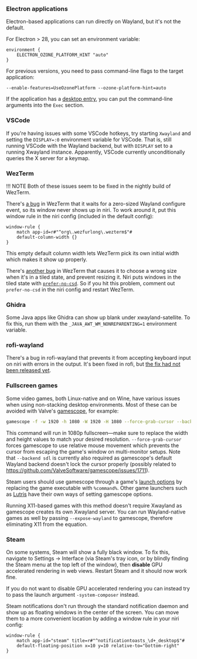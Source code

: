 ### Electron applications

Electron-based applications can run directly on Wayland, but it's not the default.

For Electron > 28, you can set an environment variable:
```kdl
environment {
    ELECTRON_OZONE_PLATFORM_HINT "auto"
}
```

For previous versions, you need to pass command-line flags to the target application:
```
--enable-features=UseOzonePlatform --ozone-platform-hint=auto
```

If the application has a [desktop entry](https://specifications.freedesktop.org/menu-spec/latest/menu-add-example.html), you can put the command-line arguments into the `Exec` section.

### VSCode

If you're having issues with some VSCode hotkeys, try starting `Xwayland` and setting the `DISPLAY=:0` environment variable for VSCode.
That is, still running VSCode with the Wayland backend, but with `DISPLAY` set to a running Xwayland instance.
Apparently, VSCode currently unconditionally queries the X server for a keymap.

### WezTerm

!!! NOTE
    Both of these issues seem to be fixed in the nightly build of WezTerm.

There's [a bug](https://github.com/wezterm/wezterm/issues/4708) in WezTerm that it waits for a zero-sized Wayland configure event, so its window never shows up in niri. To work around it, put this window rule in the niri config (included in the default config):

```kdl
window-rule {
    match app-id=r#"^org\.wezfurlong\.wezterm$"#
    default-column-width {}
}
```

This empty default column width lets WezTerm pick its own initial width which makes it show up properly.

There's [another bug](https://github.com/wezterm/wezterm/issues/6472) in WezTerm that causes it to choose a wrong size when it's in a tiled state, and prevent resizing it.
Niri puts windows in the tiled state with [`prefer-no-csd`](./Configuration-Miscellaneous.md#prefer-no-csd).
So if you hit this problem, comment out `prefer-no-csd` in the niri config and restart WezTerm.

### Ghidra

Some Java apps like Ghidra can show up blank under xwayland-satellite.
To fix this, run them with the `_JAVA_AWT_WM_NONREPARENTING=1` environment variable.

### rofi-wayland

There's a bug in rofi-wayland that prevents it from accepting keyboard input on niri with errors in the output.
It's been fixed in rofi, but [the fix had not been released yet](https://github.com/davatorium/rofi/discussions/2008).

### Fullscreen games

Some video games, both Linux-native and on Wine, have various issues when using non-stacking desktop environments.
Most of these can be avoided with Valve's [gamescope](https://github.com/ValveSoftware/gamescope), for example:

```sh
gamescope -f -w 1920 -h 1080 -W 1920 -H 1080 --force-grab-cursor --backend sdl -- <game>
```

This command will run *<game>* in 1080p fullscreen—make sure to replace the width and height values to match your desired resolution.
`--force-grab-cursor` forces gamescope to use relative mouse movement which prevents the cursor from escaping the game's window on multi-monitor setups.
Note that `--backend sdl` is currently also required as gamescope's default Wayland backend doesn't lock the cursor properly (possibly related to https://github.com/ValveSoftware/gamescope/issues/1711).

Steam users should use gamescope through a game's [launch options](https://help.steampowered.com/en/faqs/view/7D01-D2DD-D75E-2955) by replacing the game executable with `%command%`.
Other game launchers such as [Lutris](https://lutris.net/) have their own ways of setting gamescope options.

Running X11-based games with this method doesn't require Xwayland as gamescope creates its own Xwayland server.
You can run Wayland-native games as well by passing `--expose-wayland` to gamescope, therefore eliminating X11 from the equation.

### Steam

On some systems, Steam will show a fully black window.
To fix this, navigate to Settings -> Interface (via Steam's tray icon, or by blindly finding the Steam menu at the top left of the window), then **disable** GPU accelerated rendering in web views.
Restart Steam and it should now work fine.

If you do not want to disable GPU accelerated rendering you can instead try to pass the launch argument `-system-composer` instead.

Steam notifications don't run through the standard notification daemon and show up as floating windows in the center of the screen.
You can move them to a more convenient location by adding a window rule in your niri config:

```kdl
window-rule {
    match app-id="steam" title=r#"^notificationtoasts_\d+_desktop$"#
    default-floating-position x=10 y=10 relative-to="bottom-right"
}
```

